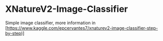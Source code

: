 # XNatureV2-Image-Classifier

Simple image classifier, more information in  [https://www.kaggle.com/epcervantes7/xnaturev2-image-classifier-step-by-step)]

